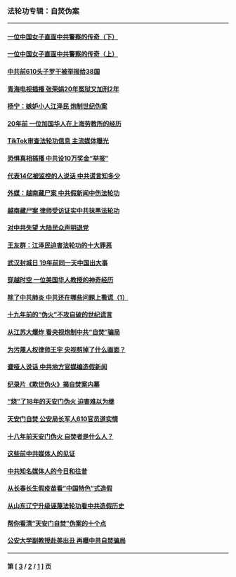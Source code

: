 ### 法轮功专辑：自焚伪案
---
#### [一位中国女子直面中共警察的传奇（下）](../../pages/nf5562/n12989706.md?06250430) 
#### [一位中国女子直面中共警察的传奇（上）](../../pages/nf5562/n12985072.md?06250430) 
#### [中共前610头子罗干被举报给38国](../../pages/nf5562/n12975419.md?06250430) 
#### [青海电视插播 张荣娟20年冤狱又加刑2年](../../pages/nf5562/n12738166.md?06250430) 
#### [杨宁：嫉妒小人江泽民 炮制世纪伪案](../../pages/nf5562/n12724108.md?06250430) 
#### [20年前 一位加国华人在上海劳教所的经历](../../pages/nf5562/n12707932.md?06250430) 
#### [TikTok审查法轮功信息 主流媒体曝光](../../pages/nf5562/n12362336.md?06250430) 
#### [恐惧真相插播 中共设10万奖金“举报”](../../pages/nf5562/n12306396.md?06250430) 
#### [代表14亿被监控的人说话 中共谎言知多少](../../pages/nf5562/n12297484.md?06250430) 
#### [外媒：越南藏尸案 中共假新闻中伤法轮功](../../pages/nf5562/n12264411.md?06250430) 
#### [越南藏尸案 律师受访证实中共抹黑法轮功](../../pages/nf5562/n12261878.md?06250430) 
#### [对中共失望 大陆民众声明退党](../../pages/nf5562/n12187315.md?06250430) 
#### [王友群：江泽民迫害法轮功的十大罪恶](../../pages/nf5562/n12169074.md?06250430) 
#### [武汉封城日 19年前同一天中国出大事](../../pages/nf5562/n12150901.md?06250430) 
#### [穿越时空  一位美国华人教授的神奇经历](../../pages/nf5562/n12097460.md?06250430) 
#### [除了中共肺炎 中共还在哪些问题上撒谎（1）](../../pages/nf5562/n11955770.md?06250430) 
#### [十九年前的“伪火”不攻自破的世纪谎言](../../pages/nf5562/n11813238.md?06250430) 
#### [从江苏大爆炸 看央视炮制中共“自焚”骗局](../../pages/nf5562/n11140275.md?06250430) 
#### [为污蔑人权律师王宇 央视剪掉了什么画面？](../../pages/nf5562/n11130142.md?06250430) 
#### [聋哑人说话 中共地方官媒编造假新闻](../../pages/nf5562/n11006067.md?06250430) 
#### [纪录片《欺世伪火》揭自焚案内幕](../../pages/nf5562/n11002664.md?06250430) 
#### [“烧”了18年的天安门伪火 迫害难以为继](../../pages/nf5562/n10996660.md?06250430) 
#### [天安门自焚 公安局长军人610官员道实情](../../pages/nf5562/n10997098.md?06250430) 
#### [十八年前天安门伪火 自焚者是什么人？](../../pages/nf5562/n10996556.md?06250430) 
#### [这些前中共媒体人的见证](../../pages/nf5562/n10845276.md?06250430) 
#### [中共知名媒体人的今日和往昔](../../pages/nf5562/n10843569.md?06250430) 
#### [从长春长生假疫苗看“中国特色”式造假](../../pages/nf5562/n10684053.md?06250430) 
#### [从山东辽宁升级诬蔑法轮功看中共造假历史](../../pages/nf5562/n10668272.md?06250430) 
#### [帮你看清“天安门自焚”伪案的十个点](../../pages/nf5562/n10554707.md?06250430) 
#### [公安大学副教授赴美出丑 再曝中共自焚骗局](../../pages/nf5562/n10558434.md?06250430) 

---
#### 第 [ [3](./3.md?06250430) / [2](./2.md?06250430) / [1](./1.md?06250430) ] 页
